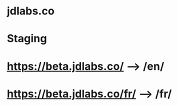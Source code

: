 # jdlabs.co
# Staging
# https://beta.jdlabs.co/    --> /en/
# https://beta.jdlabs.co/fr/ --> /fr/

 
 
 
 
